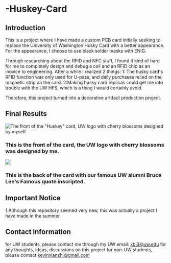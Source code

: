 # -Huskey-Card

## Introduction

This is a project where I have made a custom PCB card initially seeking to replace the University of Washington Husky Card with a better appearance. 
For the appearance, I choose to use black solder masks with ENIG.

Through researching about the RFID and NFC stuff, I found it kind of hard for me to completely design and debug a coil and an RFID chip as an inovice to engineering. After a while I realized 2 things: 1: The husky card's RFID function was only used for U-pass, and daily purchases relied on the magnetic strip on the card. 2:Making husky card replicas could get me into trouble with the UW HFS, which is a thing I would certainly avoid. 

Therefore, this project turned into a decorative artifact production project. 

## Final Results

![The front of the "Huskey" card, UW logo with cherry blossoms designed by myself](./DSC09742.jpg)

### This is the front of the card, the UW logo with cherry blossoms was designed by me.

![](./DSC09757.jpg)

### This is the back of the card with our famous UW alumni Bruce Lee's Famous quote inscripted. 

## Important Notice

1.Although this repository seemed very new, this was actually a project I have made in the summer

## Contact information

for UW students, please contact me through my UW email: xbi3@uw.edu for any thoughts, ideas, discussions on this project
for non-UW students, please contact kevinxianzhi@gmail.com
